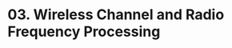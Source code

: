 # 03. Wireless Channel and Radio Frequency Processing


<!--stackedit_data:
eyJoaXN0b3J5IjpbLTE3MjUxMDg2NTQsNTY5MTk2MzI0LDExNj
c4MDQ4MDddfQ==
-->